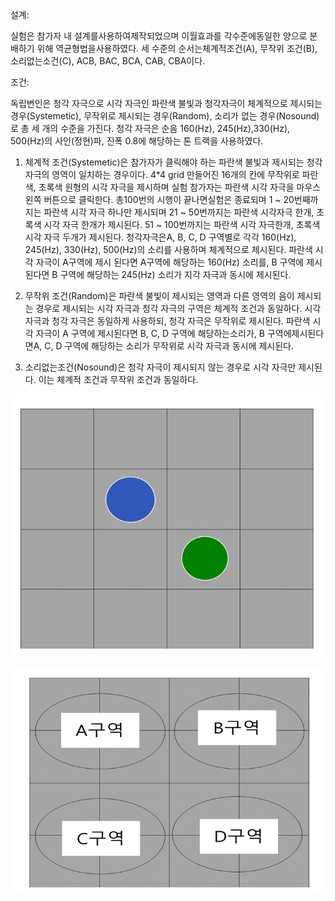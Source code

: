 설계:

실험은 참가자 내 설계를사용하여제작되었으며 이월효과를 각수준에동일한 양으로 분배하기 위해 역균형법을사용하였다. 세 수준의 순서는체계적조건(A), 무작위 조건(B), 소리없는소건(C), ACB, BAC, BCA, CAB, CBA이다.


조건:

독립변인은 청각 자극으로 시각 자극인 파란색 불빛과 청각자극이 체계적으로 제시되는경우(Systemetic), 무작위로 제시되는 경우(Random), 
소리가 없는 경우(Nosound)로 총 세 개의 수준을 가진다. 
청각 자극은 순음 160(Hz), 245(Hz),330(Hz), 500(Hz)의 사인(정현)파, 진폭 0.8에 해당하는 톤 트랙을 사용하였다. 

1) 체계적 조건(Systemetic)은 참가자가 클릭해야 하는 파란색 불빛과 제시되는 청각 자극의 영역이 일치하는 경우이다.
   4*4 grid 만들어진 16개의 칸에 무작위로 파란색, 초록색 원형의 시각 자극을 제시하며 실험 참가자는 파란색 시각 자극을 마우스 왼쪽 버튼으로 클릭한다. 총100번의 시행이 끝나면실험은 종료되며 1 ~ 20번째까지는 파란색 시각 자극 하나만 제시되며 21 ~ 50번까지는 파란색 시각자극 한개, 초록색 시각 자극 한개가 제시된다. 51 ~ 100번까지는 파란색 시각 자극한개, 초록색 시각 자극 두개가 제시된다. 청각자극은A, B, C, D 구역별로 각각 160(Hz), 245(Hz), 330(Hz), 500(Hz)의 소리를 사용하며 체계적으로 제시된다. 파란색 시각 자극이 A구역에 제시 된다면 A구역에 해당하는 160(Hz) 소리를, B 구역에 제시된다면 B 구역에 해당하는 245(Hz) 소리가 지각 자극과 동시에 제시된다.


2) 무작위 조건(Random)은 파란색 불빛이 제시되는 영역과 다른 영역의 음이 제시되는 경우로 제시되는 시각 자극과 청각 자극의 구역은 체계적 조건과 동일하다. 
시각 자극과 청각 자극은 동일하게 사용하되, 청각 자극은 무작위로 제시된다. 파란색 시각 자극이 A 구역에 제시된다면 B, C, D 구역에 해당하는소리가, B 구역에제시된다면A, C, D 구역에 해당하는 소리가 무작위로 시각 자극과 동시에 제시된다. 

3) 소리없는조건(Nosound)은 청각 자극이 제시되지 않는 경우로 시각 자극만 제시된다. 이는 체계적 조건과 무작위 조건과 동일하다.

![설계 이미지](./실험화면.png)


![설계 이미지](./청각자극제시구역.png)
